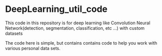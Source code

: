# DeepLearning_util_code
This code in this repository is for deep learning like Convolution Neural Network(detection, segmentation, classification, etc ...) with custom datasets

The code here is simple, but contains contains code to help you work with various personal data sets.
